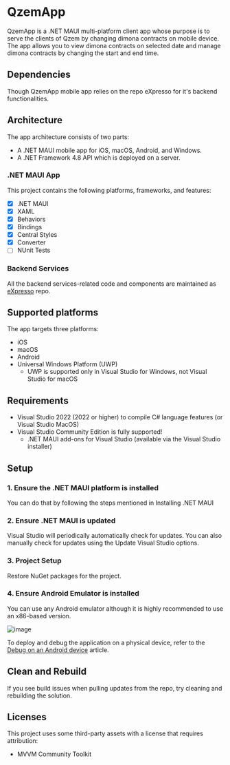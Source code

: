# QzemApp

QzemApp is a .NET MAUI multi-platform client app whose purpose is to serve the clients of Qzem by changing dimona contracts on mobile device. The app allows you to view dimona contracts on selected date and manage dimona contracts by changing the start and end time.

## Dependencies

Though QzemApp mobile app relies on the repo eXpresso for it's backend functionalities.

## Architecture

The app architecture consists of two parts:
* A .NET MAUI mobile app for iOS, macOS, Android, and Windows.
* A .NET Framework 4.8 API which is deployed on a server.

### .NET MAUI App

This project contains the following platforms, frameworks, and features:
- [x] .NET MAUI
- [x] XAML
- [x] Behaviors
- [x] Bindings
- [x] Central Styles
- [x] Converter
- [ ] NUnit Tests

### Backend Services

All the backend services-related code and components are maintained as [eXpresso](https://github.com/In-Medio/eXpresso) repo.

## Supported platforms

The app targets three platforms:
* iOS
* macOS
* Android
* Universal Windows Platform (UWP)
  * UWP is supported only in Visual Studio for Windows, not Visual Studio for macOS
  
## Requirements

* Visual Studio 2022 (2022 or higher) to compile C# language features (or Visual Studio MacOS)
* Visual Studio Community Edition is fully supported!
  * .NET MAUI add-ons for Visual Studio (available via the Visual Studio installer)
  
## Setup

### 1. Ensure the .NET MAUI platform is installed

You can do that by following the steps mentioned in Installing .NET MAUI

### 2. Ensure .NET MAUI is updated

Visual Studio will periodically automatically check for updates. You can also manually check for updates using   the Update Visual Studio options.

### 3. Project Setup

Restore NuGet packages for the project.

### 4. Ensure Android Emulator is installed

You can use any Android emulator although it is highly recommended to use an x86-based version.

![image](https://user-images.githubusercontent.com/34289957/210576002-c9928270-c342-4abf-a057-3612ca68fc5e.png)

To deploy and debug the application on a physical device, refer to the [Debug on an Android device](https://learn.microsoft.com/nl-nl/xamarin/android/deploy-test/debugging/debug-on-device?tabs=windows) article.

## Clean and Rebuild

If you see build issues when pulling updates from the repo, try cleaning and rebuilding the solution.

## Licenses

This project uses some third-party assets with a license that requires attribution:
* MVVM Community Toolkit
